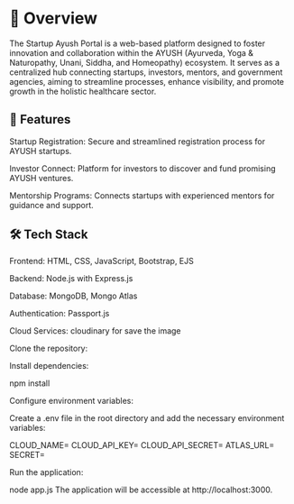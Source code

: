 # 🧭 Overview
The Startup Ayush Portal is a web-based platform designed to foster innovation and collaboration within the AYUSH (Ayurveda, Yoga & Naturopathy, Unani, Siddha, and Homeopathy) ecosystem. It serves as a centralized hub connecting startups, investors, mentors, and government agencies, aiming to streamline processes, enhance visibility, and promote growth in the holistic healthcare sector.

## 🚀 Features
Startup Registration: Secure and streamlined registration process for AYUSH startups.

Investor Connect: Platform for investors to discover and fund promising AYUSH ventures.

Mentorship Programs: Connects startups with experienced mentors for guidance and support.


## 🛠️ Tech Stack
Frontend: HTML, CSS, JavaScript, Bootstrap, EJS

Backend: Node.js with Express.js

Database: MongoDB, Mongo Atlas

Authentication: Passport.js

Cloud Services: cloudinary for save the image


Clone the repository:

Install dependencies:

npm install

Configure environment variables:

Create a .env file in the root directory and add the necessary environment variables:

CLOUD_NAME=
CLOUD_API_KEY=
CLOUD_API_SECRET=
ATLAS_URL=
SECRET=


Run the application:

node app.js
The application will be accessible at http://localhost:3000.
